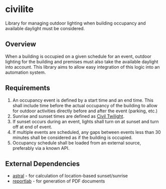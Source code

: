 # civilite

Library for managing outdoor lighting when building occupancy and available daylight must be considered.

## Overview

When a building is occupied on a given schedule for an event, outdoor lighting for the building and premises must also take the available daylight into account.  This library aims to allow easy integration of this logic into an automation system.

## Requirements

1. An occupancy event is defined by a start time and an end time.  This shall include time before the actual occupancy of the building to allow for outdoor activities directly before and after the event (parking, etc.)
1. Sunrise and sunset times are defined as [Civil Twilight](https://www.timeanddate.com/astronomy/different-types-twilight.html).
1. If sunset occurs during an event, lights shall turn on at sunset and turn off at end of event.
1. If multiple events are scheduled, any gaps between events less than 30 minutes shall be considered as if the building is occupied.
1. Occupancy schedule shall be loaded from an external source, preferably via a known API.

## External Dependencies

* [astral](https://pypi.org/project/astral/) - for calculation of location-based sunset/sunrise
* [reportlab](https://pypi.org/project/reportlab/) - for generation of PDF documents
